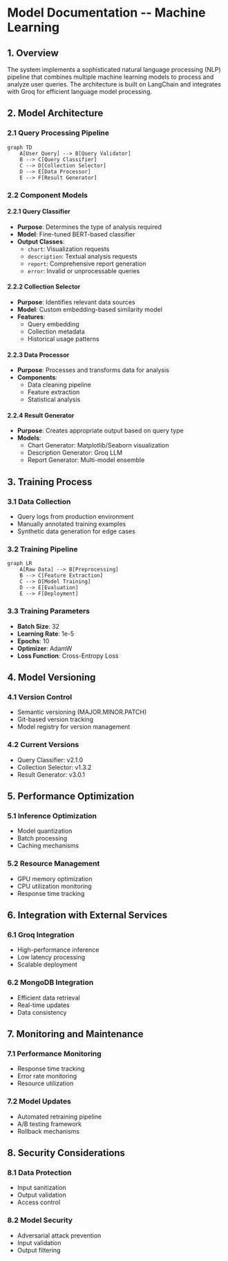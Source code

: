 # Model Documentation -- Machine Learning

## 1. Overview
The system implements a sophisticated natural language processing (NLP) pipeline that combines multiple machine learning models to process and analyze user queries. The architecture is built on LangChain and integrates with Groq for efficient language model processing.

## 2. Model Architecture

### 2.1 Query Processing Pipeline
```mermaid
graph TD
    A[User Query] --> B[Query Validator]
    B --> C[Query Classifier]
    C --> D[Collection Selector]
    D --> E[Data Processor]
    E --> F[Result Generator]
```

### 2.2 Component Models

#### 2.2.1 Query Classifier
- **Purpose**: Determines the type of analysis required
- **Model**: Fine-tuned BERT-based classifier
- **Output Classes**:
  - `chart`: Visualization requests
  - `description`: Textual analysis requests
  - `report`: Comprehensive report generation
  - `error`: Invalid or unprocessable queries

#### 2.2.2 Collection Selector
- **Purpose**: Identifies relevant data sources
- **Model**: Custom embedding-based similarity model
- **Features**:
  - Query embedding
  - Collection metadata
  - Historical usage patterns

#### 2.2.3 Data Processor
- **Purpose**: Processes and transforms data for analysis
- **Components**:
  - Data cleaning pipeline
  - Feature extraction
  - Statistical analysis

#### 2.2.4 Result Generator
- **Purpose**: Creates appropriate output based on query type
- **Models**:
  - Chart Generator: Matplotlib/Seaborn visualization
  - Description Generator: Groq LLM
  - Report Generator: Multi-model ensemble

## 3. Training Process

### 3.1 Data Collection
- Query logs from production environment
- Manually annotated training examples
- Synthetic data generation for edge cases

### 3.2 Training Pipeline
```mermaid
graph LR
    A[Raw Data] --> B[Preprocessing]
    B --> C[Feature Extraction]
    C --> D[Model Training]
    D --> E[Evaluation]
    E --> F[Deployment]
```

### 3.3 Training Parameters
- **Batch Size**: 32
- **Learning Rate**: 1e-5
- **Epochs**: 10
- **Optimizer**: AdamW
- **Loss Function**: Cross-Entropy Loss

## 4. Model Versioning

### 4.1 Version Control
- Semantic versioning (MAJOR.MINOR.PATCH)
- Git-based version tracking
- Model registry for version management

### 4.2 Current Versions
- Query Classifier: v2.1.0
- Collection Selector: v1.3.2
- Result Generator: v3.0.1

## 5. Performance Optimization

### 5.1 Inference Optimization
- Model quantization
- Batch processing
- Caching mechanisms

### 5.2 Resource Management
- GPU memory optimization
- CPU utilization monitoring
- Response time tracking

## 6. Integration with External Services

### 6.1 Groq Integration
- High-performance inference
- Low latency processing
- Scalable deployment

### 6.2 MongoDB Integration
- Efficient data retrieval
- Real-time updates
- Data consistency

## 7. Monitoring and Maintenance

### 7.1 Performance Monitoring
- Response time tracking
- Error rate monitoring
- Resource utilization

### 7.2 Model Updates
- Automated retraining pipeline
- A/B testing framework
- Rollback mechanisms

## 8. Security Considerations

### 8.1 Data Protection
- Input sanitization
- Output validation
- Access control

### 8.2 Model Security
- Adversarial attack prevention
- Input validation
- Output filtering 